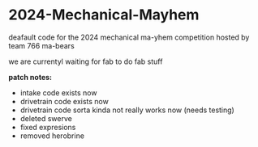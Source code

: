 # 2024-Mechanical-Mayhem
deafault code for the 2024 mechanical ma-yhem competition hosted by team 766 ma-bears

we are currentyl waiting for fab to do fab stuff

**patch notes:**
- intake code exists now
- drivetrain code exists now
- drivetrain code sorta kinda not really works now (needs testing)
- deleted swerve
- fixed expresions
- removed herobrine


